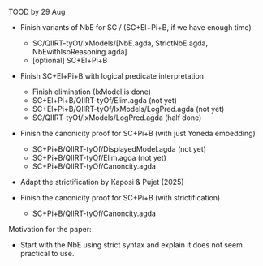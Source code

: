 TOOD by 29 Aug

* Finish variants of NbE for SC / (SC+El+Pi+B, if we have enough time) 
  - SC/QIIRT-tyOf/IxModels/[NbE.agda, StrictNbE.agda, NbEwithIsoReasoning.agda]
  - [optional] SC+El+Pi+B

* Finish SC+El+Pi+B with logical predicate interpretation
  * Finish elimination (IxModel is done)
  - SC+El+Pi+B/QIIRT-tyOf/Elim.agda (not yet)
  - SC+El+Pi+B/QIIRT-tyOf/IxModels/LogPred.agda (not yet)
  - SC/QIIRT-tyOf/IxModels/LogPred.agda (half done)

* Finish the canonicity proof for SC+Pi+B (with just Yoneda embedding) 
  - SC+Pi+B/QIIRT-tyOf/DisplayedModel.agda (not yet)
  - SC+Pi+B/QIIRT-tyOf/Elim.agda (not yet)
  - SC+Pi+B/QIIRT-tyOf/Canoncity.agda

* Adapt the strictification by Kaposi & Pujet (2025)

* Finish the canonicity proof for SC+Pi+B (with strictification) 
  - SC+Pi+B/QIIRT-tyOf/Canoncity.agda

Motivation for the paper:

- Start with the NbE using strict syntax and explain it does not seem practical to use.
